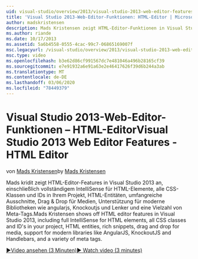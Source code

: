 ```yaml
---
uid: visual-studio/overview/2013/visual-studio-2013-web-editor-features-html-editor
title: 'Visual Studio 2013-Web-Editor-Funktionen: HTML-Editor | Microsoft-Dokumentation'
author: madskristensen
description: Mads Kristensen zeigt HTML-Editor-Funktionen in Visual Studio 2013 an, einschließlich vollständigem IntelliSense für HTML-Elemente, alle CSS-Klassen und IDs in Ihrem Projekt...
ms.author: riande
ms.date: 10/17/2013
ms.assetid: 5a6b4558-0555-4cac-99c7-06865169007f
msc.legacyurl: /visual-studio/overview/2013/visual-studio-2013-web-editor-features-html-editor
msc.type: video
ms.openlocfilehash: b3e62d86cf991567dc7e481046a496b28165cf39
ms.sourcegitcommit: e7e91932a6e91a63e2e46417626f39d6b244a3ab
ms.translationtype: MT
ms.contentlocale: de-DE
ms.lasthandoff: 03/06/2020
ms.locfileid: "78449379"
---
```

# <a name="visual-studio-2013-web-editor-features---html-editor"></a><span data-ttu-id="abb29-103">Visual Studio 2013-Web-Editor-Funktionen – HTML-Editor</span><span class="sxs-lookup"><span data-stu-id="abb29-103">Visual Studio 2013 Web Editor Features - HTML Editor</span></span>

<span data-ttu-id="abb29-104">von [Mads Kristensen](https://github.com/madskristensen)</span><span class="sxs-lookup"><span data-stu-id="abb29-104">by [Mads Kristensen](https://github.com/madskristensen)</span></span>

<span data-ttu-id="abb29-105">Mads kridit zeigt HTML-Editor-Features in Visual Studio 2013 an, einschließlich vollständigem IntelliSense für HTML-Elemente, alle CSS-Klassen und IDs in Ihrem Projekt, HTML-Entitäten, umfangreiche Ausschnitte, Drag & Drop für Medien, Unterstützung für moderne Bibliotheken wie angularjs, Knockoutjs und Lenker und eine Vielzahl von Meta-Tags.</span><span class="sxs-lookup"><span data-stu-id="abb29-105">Mads Kristensen shows off HTML editor features in Visual Studio 2013, including full IntelliSense for HTML elements, all CSS classes and ID's in your project, HTML entities, rich snippets, drag and drop for media, support for modern libraries like AngularJS, KnockoutJS and Handlebars, and a variety of meta tags.</span></span>

[<span data-ttu-id="abb29-106">&#9654;Video ansehen (3 Minuten)</span><span class="sxs-lookup"><span data-stu-id="abb29-106">&#9654; Watch video (3 minutes)</span></span>](https://channel9.msdn.com/Blogs/ASP-NET-Site-Videos/visual-studio-2013-web-editor-features-html-editor)
